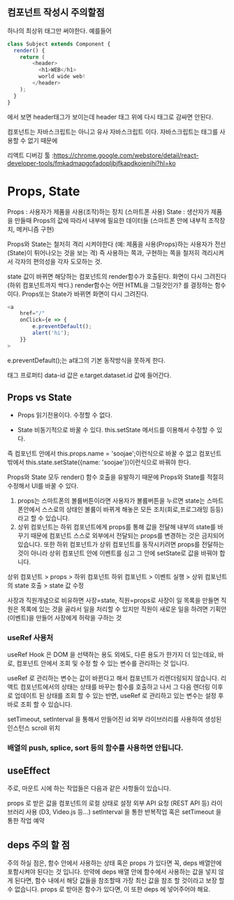 ## 컴포넌트 작성시 주의할점 
하나의 최상위 태그만 써야한다. 예를들어
```js
class Subject extends Component {
  render() {
    return (
        <header>
          <h1>WEB</h1>
          world wide web!
        </header>
    );
  }
}
``` 
에서 보면 header태그가 보이는데 header 태그 위에 다시 태그로 감싸면 안된다.

컴포넌트는 자바스크립트는 아니고 유사 자바스크립트 이다. 자바스크립트는 태그를 사용할 수 없기 때문에

리액트 디버깅 툴 :https://chrome.google.com/webstore/detail/react-developer-tools/fmkadmapgofadopljbjfkapdkoienihi?hl=ko


# Props, State
Props : 사용자가 제품을 사용(조작)하는 장치 (스마트폰 사용)
State : 생산자가 제품을 만들때 Props의 값에 따라서 내부에 필요한 데이터들 (스마트폰 안에 내부적 조작장치, 메커니즘 구현)

Props와 State는 철저히 격리 시켜야한다
(예: 제품을 사용(Props)하는 사용자가 전선(State)이 튀어나오는 것을 보는 격)
즉 사용하는 쪽과, 구현하는 쪽을 철저히 격리시켜서 각자의 편의성을 각자 도모하는 것.

state 값이 바뀌면 해당하는 컴포넌트의 render함수가 호출된다. 화면이 다시 그려진다 (하위 컴포넌트까지 싹다.)
render함수는 어떤 HTML을 그릴것인가? 를 결정하는 함수이다.
Props또는 State가 바뀌면 화면이 다시 그려진다.

```js
<a
    href="/"
    onClick={e => {
        e.preventDefault();
        alert('hi');
    }}
>
```
e.preventDefault();는 a태그의 기본 동작방식을 못하게 한다.

태그 프로퍼티 data-id 값은 e.target.dataset.id 값에 들어간다.

## Props vs State
- Props
읽기전용이다.
수정할 수 없다.

- State 
비동기적으로 바꿀 수 있다.
this.setState 메서드를 이용해서 수정할 수 있다.

즉 컴포넌트 안에서 this.props.name = 'soojae';이런식으로 바꿀 수 없고 컴포넌트 밖에서 this.state.setState({name: 'soojae'})이런식으로 바꿔야 한다.

Props와 State 모두 render() 함수 호출을 유발하기 때문에 Props와 State를 적절히 수정해서 UI를 바꿀 수 있다.


1. props는 스마트폰의 볼륨버튼이라면 사용자가 볼륨버튼을 누르면 state는 스마트폰안에서 스스로의 상태인 볼륨이 바뀌게 해놓은 모든 조치(회로,프로그래밍 등등)라고 할 수 있습니다. 
2. 상위 컴포넌트는 하위 컴포넌트에게 props를 통해 값을 전달해 내부의 state를 바꾸기 때문에 컴포넌트 스스로 외부에서 전달되는 props를 변경하는 것은 금지되어 있습니다.  또한 하위 컴포넌트가 상위 컴포넌트를 동작시키려면 props를 전달하는 것이 아니라 상위 컴포넌트 안에 이벤트를 심고 그 안에 setState로 값을 바꿔야 합니다.


상위 컴포넌트 > props > 하위 컴포넌트
하위 컴포넌트 > 이벤트 실행 > 상위 컴포넌트의 state 호출 > state 값 수정

사장과 직원개념으로 비유하면 사장=state, 직원=props로 사장이 일 목록을 만들면 직원은 목록에 있는 것을 골라서 일을 처리할 수 있지만 직원이 새로운 일을 하려면 기획안(이벤트)을 만들어 사장에게 허락을 구하는 것



### useRef 사용처
useRef Hook 은 DOM 을 선택하는 용도 외에도, 다른 용도가 한가지 더 있는데요, 바로, 컴포넌트 안에서 조회 및 수정 할 수 있는 변수를 관리하는 것 입니다.

useRef 로 관리하는 변수는 값이 바뀐다고 해서 컴포넌트가 리렌더링되지 않습니다. 리액트 컴포넌트에서의 상태는 상태를 바꾸는 함수를 호출하고 나서 그 다음 렌더링 이후로 업데이트 된 상태를 조회 할 수 있는 반면, useRef 로 관리하고 있는 변수는 설정 후 바로 조회 할 수 있습니다.

setTimeout, setInterval 을 통해서 만들어진 id
외부 라이브러리를 사용하여 생성된 인스턴스
scroll 위치


### 배열의 push, splice, sort 등의 함수를 사용하면 안됩니다.


## useEffect
주로, 마운트 시에 하는 작업들은 다음과 같은 사항들이 있습니다.

props 로 받은 값을 컴포넌트의 로컬 상태로 설정
외부 API 요청 (REST API 등)
라이브러리 사용 (D3, Video.js 등...)
setInterval 을 통한 반복작업 혹은 setTimeout 을 통한 작업 예약


## deps 주의 할 점
주의 하실 점은, 함수 안에서 사용하는 상태 혹은 props 가 있다면 꼭, deps 배열안에 포함시켜야 된다는 것 입니다. 만약에 deps 배열 안에 함수에서 사용하는 값을 넣지 않게 된다면, 함수 내에서 해당 값들을 참조할때 가장 최신 값을 참조 할 것이라고 보장 할 수 없습니다. props 로 받아온 함수가 있다면, 이 또한 deps 에 넣어주어야 해요.

